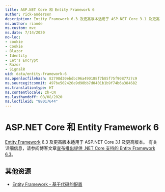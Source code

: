 ```yaml
---
title: ASP.NET Core 和 Entity Framework 6
author: rick-anderson
description: Entity Framework 6.3 及更高版本适用于 ASP.NET Core 3.1 及更高版本。
ms.author: riande
ms.custom: mvc
ms.date: 7/14/2020
no-loc:
- cookie
- Cookie
- Blazor
- Identity
- Let's Encrypt
- Razor
- SignalR
uid: data/entity-framework-6
ms.openlocfilehash: 82798d30ebdbc96a490188f7b85f75f9087727c9
ms.sourcegitcommit: 497be502426e9d90bb7d0401b1b9f74b6a384682
ms.translationtype: HT
ms.contentlocale: zh-CN
ms.lasthandoff: 08/08/2020
ms.locfileid: "88017644"
---
```

# <a name="aspnet-core-and-entity-framework-6"></a>ASP.NET Core 和 Entity Framework 6

[Entity Framework](/ef/ef6/) 6.3 及更高版本适用于 ASP.NET Core 3.1 及更高版本。 有关详细信息，请参阅博客文章[宣布推出提供 .NET Core 支持的 Entity Framework 6.3](https://devblogs.microsoft.com/dotnet/announcing-entity-framework-6-3-preview-with-net-core-support/)。

## <a name="additional-resources"></a>其他资源

* [Entity Framework - 基于代码的配置](/ef/ef6/fundamentals/configuring/code-based)
